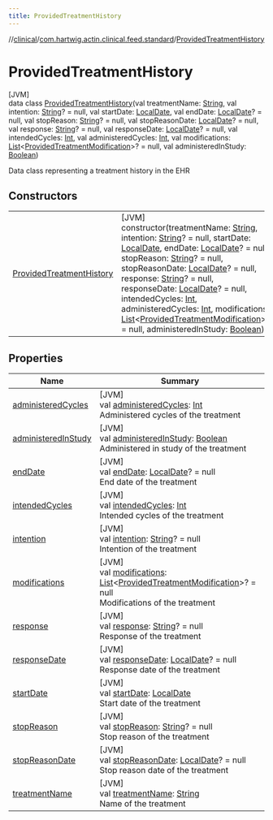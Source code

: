 ```yaml
---
title: ProvidedTreatmentHistory
---
```

//[clinical](../../../index.html)/[com.hartwig.actin.clinical.feed.standard](../index.html)/[ProvidedTreatmentHistory](index.html)



# ProvidedTreatmentHistory



[JVM]\
data class [ProvidedTreatmentHistory](index.html)(val treatmentName: [String](https://kotlinlang.org/api/latest/jvm/stdlib/kotlin/-string/index.html), val intention: [String](https://kotlinlang.org/api/latest/jvm/stdlib/kotlin/-string/index.html)? = null, val startDate: [LocalDate](https://docs.oracle.com/javase/8/docs/api/java/time/LocalDate.html), val endDate: [LocalDate](https://docs.oracle.com/javase/8/docs/api/java/time/LocalDate.html)? = null, val stopReason: [String](https://kotlinlang.org/api/latest/jvm/stdlib/kotlin/-string/index.html)? = null, val stopReasonDate: [LocalDate](https://docs.oracle.com/javase/8/docs/api/java/time/LocalDate.html)? = null, val response: [String](https://kotlinlang.org/api/latest/jvm/stdlib/kotlin/-string/index.html)? = null, val responseDate: [LocalDate](https://docs.oracle.com/javase/8/docs/api/java/time/LocalDate.html)? = null, val intendedCycles: [Int](https://kotlinlang.org/api/latest/jvm/stdlib/kotlin/-int/index.html), val administeredCycles: [Int](https://kotlinlang.org/api/latest/jvm/stdlib/kotlin/-int/index.html), val modifications: [List](https://kotlinlang.org/api/latest/jvm/stdlib/kotlin.collections/-list/index.html)&lt;[ProvidedTreatmentModification](../-provided-treatment-modification/index.html)&gt;? = null, val administeredInStudy: [Boolean](https://kotlinlang.org/api/latest/jvm/stdlib/kotlin/-boolean/index.html))

Data class representing a treatment history in the EHR



## Constructors


| | |
|---|---|
| [ProvidedTreatmentHistory](-provided-treatment-history.html) | [JVM]<br>constructor(treatmentName: [String](https://kotlinlang.org/api/latest/jvm/stdlib/kotlin/-string/index.html), intention: [String](https://kotlinlang.org/api/latest/jvm/stdlib/kotlin/-string/index.html)? = null, startDate: [LocalDate](https://docs.oracle.com/javase/8/docs/api/java/time/LocalDate.html), endDate: [LocalDate](https://docs.oracle.com/javase/8/docs/api/java/time/LocalDate.html)? = null, stopReason: [String](https://kotlinlang.org/api/latest/jvm/stdlib/kotlin/-string/index.html)? = null, stopReasonDate: [LocalDate](https://docs.oracle.com/javase/8/docs/api/java/time/LocalDate.html)? = null, response: [String](https://kotlinlang.org/api/latest/jvm/stdlib/kotlin/-string/index.html)? = null, responseDate: [LocalDate](https://docs.oracle.com/javase/8/docs/api/java/time/LocalDate.html)? = null, intendedCycles: [Int](https://kotlinlang.org/api/latest/jvm/stdlib/kotlin/-int/index.html), administeredCycles: [Int](https://kotlinlang.org/api/latest/jvm/stdlib/kotlin/-int/index.html), modifications: [List](https://kotlinlang.org/api/latest/jvm/stdlib/kotlin.collections/-list/index.html)&lt;[ProvidedTreatmentModification](../-provided-treatment-modification/index.html)&gt;? = null, administeredInStudy: [Boolean](https://kotlinlang.org/api/latest/jvm/stdlib/kotlin/-boolean/index.html)) |


## Properties


| Name | Summary |
|---|---|
| [administeredCycles](administered-cycles.html) | [JVM]<br>val [administeredCycles](administered-cycles.html): [Int](https://kotlinlang.org/api/latest/jvm/stdlib/kotlin/-int/index.html)<br>Administered cycles of the treatment |
| [administeredInStudy](administered-in-study.html) | [JVM]<br>val [administeredInStudy](administered-in-study.html): [Boolean](https://kotlinlang.org/api/latest/jvm/stdlib/kotlin/-boolean/index.html)<br>Administered in study of the treatment |
| [endDate](end-date.html) | [JVM]<br>val [endDate](end-date.html): [LocalDate](https://docs.oracle.com/javase/8/docs/api/java/time/LocalDate.html)? = null<br>End date of the treatment |
| [intendedCycles](intended-cycles.html) | [JVM]<br>val [intendedCycles](intended-cycles.html): [Int](https://kotlinlang.org/api/latest/jvm/stdlib/kotlin/-int/index.html)<br>Intended cycles of the treatment |
| [intention](intention.html) | [JVM]<br>val [intention](intention.html): [String](https://kotlinlang.org/api/latest/jvm/stdlib/kotlin/-string/index.html)? = null<br>Intention of the treatment |
| [modifications](modifications.html) | [JVM]<br>val [modifications](modifications.html): [List](https://kotlinlang.org/api/latest/jvm/stdlib/kotlin.collections/-list/index.html)&lt;[ProvidedTreatmentModification](../-provided-treatment-modification/index.html)&gt;? = null<br>Modifications of the treatment |
| [response](response.html) | [JVM]<br>val [response](response.html): [String](https://kotlinlang.org/api/latest/jvm/stdlib/kotlin/-string/index.html)? = null<br>Response of the treatment |
| [responseDate](response-date.html) | [JVM]<br>val [responseDate](response-date.html): [LocalDate](https://docs.oracle.com/javase/8/docs/api/java/time/LocalDate.html)? = null<br>Response date of the treatment |
| [startDate](start-date.html) | [JVM]<br>val [startDate](start-date.html): [LocalDate](https://docs.oracle.com/javase/8/docs/api/java/time/LocalDate.html)<br>Start date of the treatment |
| [stopReason](stop-reason.html) | [JVM]<br>val [stopReason](stop-reason.html): [String](https://kotlinlang.org/api/latest/jvm/stdlib/kotlin/-string/index.html)? = null<br>Stop reason of the treatment |
| [stopReasonDate](stop-reason-date.html) | [JVM]<br>val [stopReasonDate](stop-reason-date.html): [LocalDate](https://docs.oracle.com/javase/8/docs/api/java/time/LocalDate.html)? = null<br>Stop reason date of the treatment |
| [treatmentName](treatment-name.html) | [JVM]<br>val [treatmentName](treatment-name.html): [String](https://kotlinlang.org/api/latest/jvm/stdlib/kotlin/-string/index.html)<br>Name of the treatment |

